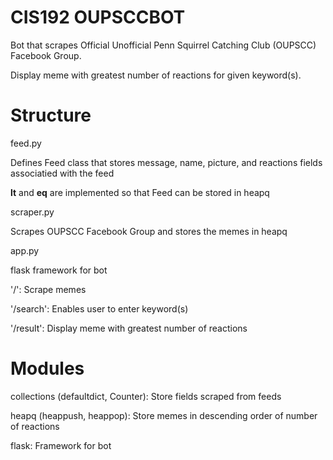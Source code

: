 # CIS192 OUPSCCBOT

Bot that scrapes Official Unofficial Penn Squirrel Catching Club (OUPSCC) Facebook Group.

Display meme with greatest number of reactions for given keyword(s).

# Structure

feed.py

Defines Feed class that stores message, name, picture, and reactions fields associatied with the feed

__lt__ and __eq__ are implemented so that Feed can be stored in heapq


scraper.py

Scrapes OUPSCC Facebook Group and stores the memes in heapq

app.py

flask framework for bot

'/': Scrape memes

'/search': Enables user to enter keyword(s)

'/result': Display meme with greatest number of reactions

# Modules

collections (defaultdict, Counter): Store fields scraped from feeds

heapq (heappush, heappop): Store memes in descending order of number of reactions

flask: Framework for bot
